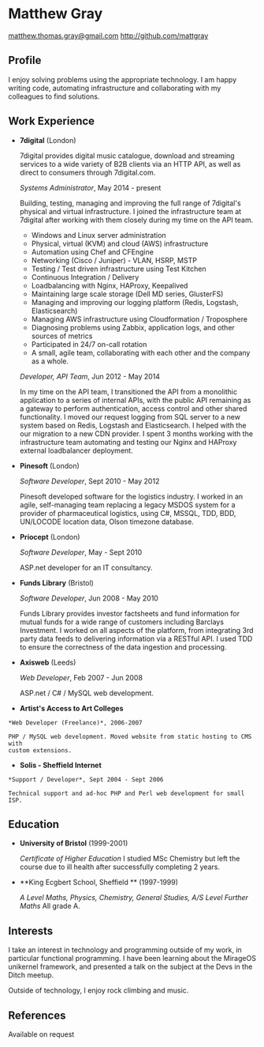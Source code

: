 Matthew Gray
============

<matthew.thomas.gray@gmail.com>
<http://github.com/mattgray>

Profile
-------

I enjoy solving problems using the appropriate technology. I am happy writing
code, automating infrastructure and collaborating with my colleagues to find
solutions.

Work Experience
---------------

*   **7digital** (London)

    7digital provides digital music catalogue, download and streaming services
    to a wide variety of B2B clients via an HTTP API, as well as direct to
    consumers through 7digital.com.
    
    *Systems Administrator*, May 2014 - present
    
    Building, testing, managing and improving the full range of 7digital's
    physical and virtual infrastructure. I joined the infrastructure team at
    7digital after working with them closely during my time on the API team.

    - Windows and Linux server administration
    - Physical, virtual (KVM) and cloud (AWS) infrastructure
    - Automation using Chef and CFEngine
    - Networking (Cisco / Juniper) - VLAN, HSRP, MSTP
    - Testing / Test driven infrastructure using Test Kitchen
    - Continuous Integration / Delivery
    - Loadbalancing with Nginx, HAProxy, Keepalived
    - Maintaining large scale storage (Dell MD series, GlusterFS)
    - Managing and improving our logging platform (Redis, Logstash, Elasticsearch)
    - Managing AWS infrastructure using Cloudformation / Troposphere
    - Diagnosing problems using Zabbix, application logs, and other sources of metrics
    - Participated in 24/7 on-call rotation
    - A small, agile team, collaborating with each other and the company
      as a whole.

    *Developer, API Team*, Jun 2012 - May 2014
    
    In my time on the API team, I transitioned the API from a monolithic
    application to a series of internal APIs, with the public API remaining as a
    gateway to perform authentication, access control and other shared
    functionality. I moved our request logging from SQL server to a new system
    based on Redis, Logstash and Elasticsearch. I helped with the our migration
    to a new CDN provider. I spent 3 months working with the infrastructure team
    automating and testing our Nginx and HAProxy external loadbalancer
    deployment.

*   **Pinesoft** (London)

    *Software Developer*, Sept 2010 - May 2012

    Pinesoft developed software for the logistics industry. I worked in an
    agile, self-managing team replacing a legacy MSDOS system for a provider of
    pharmaceutical logistics, using C#, MSSQL, TDD, BDD, UN/LOCODE location
    data, Olson timezone database.

*   **Priocept** (London)

    *Software Developer*, May - Sept 2010

    ASP.net developer for an IT consultancy.

*   **Funds Library** (Bristol)

    *Software Developer*, Jun 2008 - May 2010

    Funds Library provides investor factsheets and fund information for mutual
    funds for a wide range of customers including Barclays Investment. I worked
    on all aspects of the platform, from integrating 3rd party data feeds to
    delivering information via a RESTful API. I used TDD to ensure the
    correctness of the data ingestion and processing.

*   **Axisweb** (Leeds)

    *Web Developer*, Feb 2007 - Jun 2008

    ASP.net / C# / MySQL web development.

*    **Artist's Access to Art Colleges**

    *Web Developer (Freelance)*, 2006-2007

    PHP / MySQL web development. Moved website from static hosting to CMS with
    custom extensions.

*    **Solis - Sheffield Internet**

    *Support / Developer*, Sept 2004 - Sept 2006

    Technical support and ad-hoc PHP and Perl web development for small ISP.

Education
---------

*   **University of Bristol** (1999-2001)

    *Certificate of Higher Education* I studied MSc Chemistry but left the
    course due to ill health after successfully completing 2 years.

*   **King Ecgbert School, Sheffield ** (1997-1999)

    *A Level Maths, Physics, Chemistry, General Studies, A/S Level Further
    Maths* All grade A.

Interests
---------

I take an interest in technology and programming outside of my work, in
particular functional programming. I have been learning about the MirageOS
unikernel framework, and presented a talk on the subject at the Devs in the
Ditch meetup.

Outside of technology, I enjoy rock climbing and music.

References
----------

Available on request

